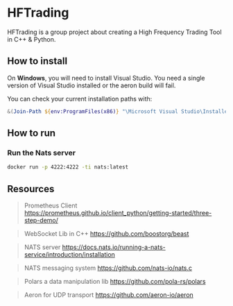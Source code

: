 # HFTrading

HFTrading is a group project about creating a High Frequency Trading Tool in C++ & Python.

## How to install

On **Windows**, you will need to install Visual Studio. You need a single version of Visual Studio installed or the aeron
build will fail.

You can check your current installation paths with:

```powershell
&(Join-Path ${env:ProgramFiles(x86)} "\Microsoft Visual Studio\Installer\vswhere.exe") -property installationpath
```

## How to run

### Run the Nats server

```bash
docker run -p 4222:4222 -ti nats:latest
```

## Resources

> Prometheus Client
https://prometheus.github.io/client_python/getting-started/three-step-demo/

> WebSocket Lib in C++
https://github.com/boostorg/beast

> NATS server
https://docs.nats.io/running-a-nats-service/introduction/installation

> NATS messaging system
https://github.com/nats-io/nats.c

> Polars a data manipulation lib
https://github.com/pola-rs/polars

> Aeron for UDP transport
https://github.com/aeron-io/aeron

